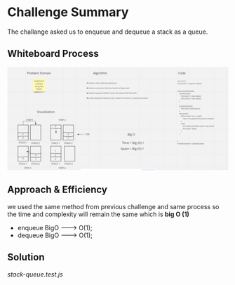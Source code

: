 # Challenge Summary
The challange asked us to enqueue and dequeue a stack as a queue.


## Whiteboard Process
![](./challenge11.png)

## Approach & Efficiency
we used the same method from previous challenge and same process so the time and complexity will remain the same which is **big O (1)**

* enqueue BigO ---> O(1);
* dequeue BigO ---> O(1);

## Solution

*stack-queue.test.js*
